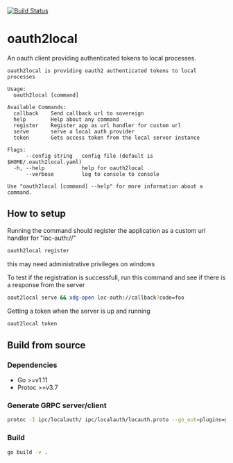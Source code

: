 [![Build Status](https://dev.azure.com/lambdaville/oauth2local/_apis/build/status/equinor.oauth2local?branchName=master)](https://dev.azure.com/lambdaville/oauth2local/_build/latest?definitionId=1&branchName=master)

# oauth2local

An oauth client providing authenticated tokens to local processes.

```plain
oauth2local is providing oauth2 authenticated tokens to local processes

Usage:
  oauth2local [command]

Available Commands:
  callback    Send callback url to sovereign
  help        Help about any command
  register    Register app as url handler for custom url
  serve       serve a local auth provider
  token       Gets access token from the local server instance

Flags:
      --config string   config file (default is $HOME/.oauth2local.yaml)
  -h, --help            help for oauth2local
      --verbose         log to console to console

Use "oauth2local [command] --help" for more information about a command.
```

## How to setup

Running the command should register the application as a custom url handler for "loc-auth://"

```bash
oauth2local register
```

this may need administrative privileges on windows

To test if the registration is successfull, run this command and see if there is a response from the server

```bash
oaut2local serve && xdg-open loc-auth://callback?code=foo
```

Getting a token when the server is up and running

```bash
oaut2local token
```

## Build from source

### Dependencies

- Go >=v1.11
- Protoc >=v3.7

### Generate GRPC server/client

```bash
protoc -I ipc/localauth/ ipc/localauth/locauth.proto --go_out=plugins=grpc:ipc/localauth
```

### Build

```bash
go build -v .
```
